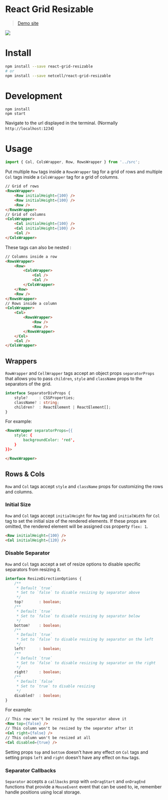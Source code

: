 # React Grid Resizable

> [Demo site](https://react-grid-resizable.netlify.com)

![](https://media.giphy.com/media/1QaZ8J9WGHbLh8NAIB/giphy.gif)

# Install

```sh
npm install --save react-grid-resizable
# or
npm install --save netcell/react-grid-resizable
```

# Development

```
npm install
npm start
```

Navigate to the url displayed in the terminal. (Normally `http://localhost:1234`)

# Usage

```js
import { Col, ColsWrapper, Row, RowsWrapper } from '../src';
```

Put multiple `Row` tags inside a `RowsWrapper` tag for a grid of rows and multiple `Col` tags inside a `ColsWrapper` tag for a grid of columns.

```html
// Grid of rows
<RowsWrapper>
    <Row initialHeight={100} />
    <Row initialHeight={100} />
    <Row />
</RowsWrapper>
// Grid of columns
<ColsWrapper>
    <Col initialHeight={100} />
    <Col initialHeight={100} />
    <Col />
</ColsWrapper>
```

These tags can also be nested :

```html
// Columns inside a row
<RowsWrapper>
    <Row>
        <ColsWrapper>
            <Col />
            <Col />
        </ColsWrapper>
    </Row>
    <Row />
</RowsWrapper>
// Rows inside a column
<ColsWrapper>
    <Col>
        <RowsWrapper>
            <Row />
            <Row />
        </RowsWrapper>
    </Col>
    <Col />
</ColsWrapper>
```

## Wrappers

`RowWrapper` and `CellWrapper` tags accept an object props `separatorProps` that allows you to pass `children`, `style` and `className` props to the separators of the grid.

```ts
interface SeparatorDivProps {
    style?     : CSSProperties;
    className? : string;
    children?  : ReactElement | ReactElement[];
}
```

For example:

```html
<RowsWrapper separatorProps={{
    style: {
        backgroundColor: 'red', 
    }
}}>

</RowsWrapper>
```

## Rows & Cols

`Row` and `Col` tags accept `style` and `className` props for customizing the rows and columns.

### Initial Size

`Row` and `Col` tags accept `initialHeight` for `Row` tag and `initialWidth` for `Col` tag to set the initial size of the rendered elements. If these props are omitted, the rendered element will be assigned css property `flex: 1`.

```html
<Row initialHeight={100} />
<Col initialHeight={120} />
```

### Disable Separator

`Row` and `Col` tags accept a set of resize options to disable specific separators from resizing it.

```ts
interface ResizeDirectionOptions {
    /**
     * Default `true`
     * Set to `false` to disable resizing by separator above
     */
    top?       : boolean;
    /**
     * Default `true`
     * Set to `false` to disable resizing by separator below
     */
    bottom?    : boolean;
    /**
     * Default `true`
     * Set to `false` to disable resizing by separator on the left
     */
    left?      : boolean;
    /**
     * Default `true`
     * Set to `false` to disable resizing by separator on the right
     */
    right?     : boolean;
    /**
     * Default `false`
     * Set to `true` to disable resizing
     */
    disabled?  : boolean;
}
```

For example:

```html
// This row won't be resized by the separator above it
<Row top={false} />
// This column won't be resized by the separator after it
<Col right={false} />
// This column won't be resized at all
<Col disabled={true} />
```

Setting props `top` and `bottom` doesn't have any effect on `Col` tags and setting props `left` and `right` doesn't have any effect on `Row` tags.


### Separator Callbacks
`Separator` accepts a `callbacks` prop with `onDragStart` and `onDragEnd` functions that provide a `MouseEvent` event that can be used to, ie, remember handle positions using local storage.

